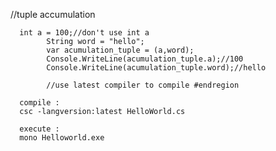//tuple accumulation
			
      
      
      int a = 100;//don't use int a
			String word = "hello";
			var acumulation_tuple = (a,word);
			Console.WriteLine(acumulation_tuple.a);//100
			Console.WriteLine(acumulation_tuple.word);//hello
			
			//use latest compiler to compile #endregion
			
      compile : 
      csc -langversion:latest HelloWorld.cs
      
      execute : 
      mono Helloworld.exe
